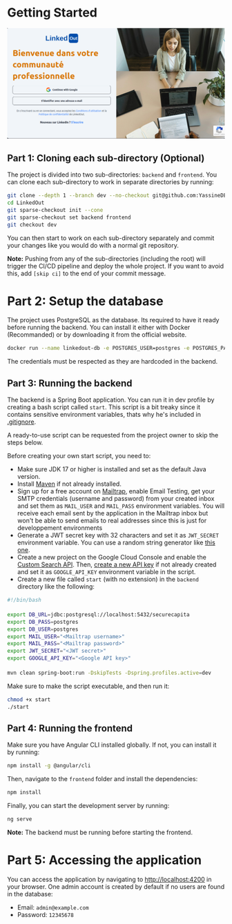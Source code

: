 # Getting Started

![Authentication home page - LinkedOut](/frontend/src/assets/images/authPage.png)

## Part 1: Cloning each sub-directory (Optional)

The project is divided into two sub-directories: `backend` and `frontend`. You can clone each sub-directory to work in separate directories by running:

```bash
git clone --depth 1 --branch dev --no-checkout git@github.com:YassineDER/LinkedOut.git
cd LinkedOut
git sparse-checkout init --cone
git sparse-checkout set backend frontend
git checkout dev
```
You can then start to work on each sub-directory separately and commit your changes like you would do with a normal git repository.

**Note:** Pushing from any of the sub-directories (including the root) will trigger the CI/CD pipeline and deploy the whole project. If you want to avoid this, add `[skip ci]` to the end of your commit message.

# Part 2: Setup the database

The project uses PostgreSQL as the database. Its required to have it ready before running the backend. You can install it either with Docker (Recommanded) or by downloading it from the official website.

```bash
docker run --name linkedout-db -e POSTGRES_USER=postgres -e POSTGRES_PASSWORD=postgres -e POSTGRES_DB=securecapita -p 5432:5432 -v linkedout-db:/var/lib/postgresql/data -d postgres:14-alpine
```

The credentials must be respected as they are hardcoded in the backend.

## Part 3: Running the backend

The backend is a Spring Boot application. You can run it in dev profile by creating a bash script called `start`. This script is a bit treaky since it contains sensitive environment variables, thats why he's included in [.gitignore](.gitignore). 

A ready-to-use script can be requested from the project owner to skip the steps below.

Before creating your own start script, you need to:

- Make sure JDK 17 or higher is installed and set as the default Java version.
- Install [Maven](https://maven.apache.org/download.cgi) if not already installed.
- Sign up for a free account on [Mailtrap](https://mailtrap.io/), enable Email Testing, get your SMTP credentials (username and password) from your created inbox and set them as `MAIL_USER` and `MAIL_PASS` environment variables. You will receive each email sent by the application in the Mailtrap inbox but won't be able to send emails to real addresses since this is just for developpement environments
- Generate a JWT secret key with 32 characters and set it as `JWT_SECRET` environment variable. You can use a random string generator like [this one](https://jwtsecret.com/generate).
- Create a new project on the Google Cloud Console and enable the [Custom Search API](https://console.cloud.google.com/apis/library/customsearch.googleapis.com). Then, [create a new API key]((https://support.google.com/googleapi/answer/6158862)) if not already created and set it as `GOOGLE_API_KEY` environment variable in the script. 
- Create a new file called `start` (with no extension) in the `backend` directory like the following:

```bash
#!/bin/bash

export DB_URL=jdbc:postgresql://localhost:5432/securecapita
export DB_PASS=postgres
export DB_USER=postgres
export MAIL_USER="<Mailtrap username>"
export MAIL_PASS="<Mailtrap password>"
export JWT_SECRET="<JWT secret>"
export GOOGLE_API_KEY="<Google API key>"

mvn clean spring-boot:run -DskipTests -Dspring.profiles.active=dev
```

Make sure to make the script executable, and then run it:

```bash
chmod +x start
./start
```

## Part 4: Running the frontend

Make sure you have Angular CLI installed globally. If not, you can install it by running:

```bash
npm install -g @angular/cli
```

Then, navigate to the `frontend` folder and install the dependencies:

```bash
npm install
```

Finally, you can start the development server by running:

```bash
ng serve
```

**Note:** The backend must be running before starting the frontend.

# Part 5: Accessing the application

You can access the application by navigating to [http://localhost:4200](http://localhost:4200) in your browser. One admin account is created by default if no users are found in the database:

- Email: `admin@example.com`
- Password: `12345678`


